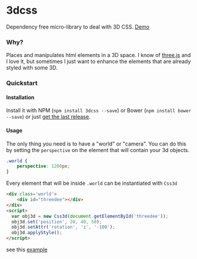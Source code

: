 3dcss
=====

Dependency free micro-library to deal with 3D CSS. [Demo](http://codepen.io/meodai/pen/YyvYoe?editors=001)

### Why?
Places and manipulates html elements in a 3D space. I know of [three.js](http://threejs.org/) and I love it, but sometimes I just want to enhance the elements that are already styled with some 3D.

### Quickstart
#### Installation
Install it with NPM (`npm install 3dcss --save`) or Bower (`npm install bower --save`) or just [get the last release](https://github.com/meodai/3dcss/releases).

#### Usage
The only thing you need is to have a "world" or "camera". You can do this by setting the `perspective` on the element that will contain your 3d objects.
```css
.world {
	perspective: 1200px;
}
```

Every element that will be inside `.world` can be instantiated with `Css3d`
```html
<div class='world'>
	<div id="threedee"></div>
</div>
<script>
  var obj3d = new Css3d(document.getElementById('threedee'));
  obj3d.set('position', 20, 40, 50);
  obj3d.setAttr('rotation', 'z', '-100');
  obj3d.applyStyle();
</script>
```
see this  [example](http://codepen.io/meodai/pen/qOybJa?editors=001)
